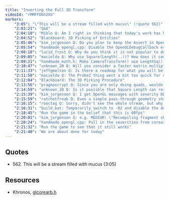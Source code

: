 ```yaml
---
title: "Inverting the Full 3D Transform"
videoId: "rMMFFDbh2XU"
markers:
    "3:05": "\"This will be a stream filled with mucus\" (!quote 562)"
    "2:03:21": "Q&A"
    "2:04:10": "Miblo Q: Am I right in thinking that today's work has had the cool, and not immediately expected, side effect of beginning to level up the debug camera, in terms of mouse picking of entities? Or did the debug camera have that before anyway?"
    "2:04:52": "Blackboard: 3D Picking of Entities"
    "2:05:46": "kim_jorgensen Q: Do you plan to keep the Assert in OpenGLDebugCallback? My driver is sending a lot of debug information that fires the assert"
    "2:05:54": "handmade_opengl.cpp: Disable the OpenGLDebugCallback error message"
    "2:08:18": "lucid_frost Q: Why do you think it is not popular to do x-forward coordinate systems? Jon Blow was talking about it yesterday and it seems like a good idea, at least in terms of rotations"
    "2:09:05": "macielda Q: Why use Square(Length(..))? How does it compare to LengthSq(..)?"
    "2:09:21": "handmade_math.h: Make CameraTransform() use LengthSq() directly"
    "2:10:47": "unknown_20 Q: Will you consider a faster matrix multiplication algorithm other than inner product?"
    "2:11:33": "jeffgmelton Q: Is there a roadmap for what you will be working on over the coming months?"
    "2:11:50": "macielda Q: The ProbeZ thing went a bit too quick for me. I didn't fully understand the role of WorldDistanceFromCameraZ and how you are going to generate it. Are you going to talk more about that next time?"
    "2:12:04": "Blackboard: The 3D Picking Procedure"
    "2:13:56": "pragmascrypt Q: Since you are only doing quads, wouldn't it be possible to upload a constant index buffer once with the max number of vertices and then never touch it again?"
    "2:14:59": "unknown_20 Q: Is it possible that Square Length can result in a zero and blow up?"
    "2:15:39": "kim_jorgensen Q: I get OpenGL messages with severity DEBUG_SEVERITY_NOTIFICATION and DEBUG_SEVERITY_MEDIUM"
    "2:15:59": "ratchetfreak Q: Even a simple pass-through geometry shader is a decent perf hit"
    "2:16:15": "rooctag Q: Sorry, didn't see the whole stream, but why no 60fps with the move to core GL?"
    "2:16:31": "build.bat: Temporarily switch to -O2 and disable the debug system"
    "2:18:45": "Run the game in the belief that this is 60fps"
    "2:20:01": "kim_jorgensen Q: e.g. MEDIUM: \"Recompiling fragment shader for program 3\""
    "2:20:24": "handmade_opengl.cpp: Pull in the severities from corearb.h and only make the OpenGLDebugCallback occur on GL_DEBUG_SEVERITY_HIGH [see Resources, Khronos]"
    "2:21:32": "Run the game to see that it still works"
    "2:21:40": "We are about done for today"
---
```


## Quotes

* 562\. This will be a stream filled with mucus (3:05)

## Resources

* Khronos, [glcorearb.h](https://www.khronos.org/registry/OpenGL/api/GL/glcorearb.h)
